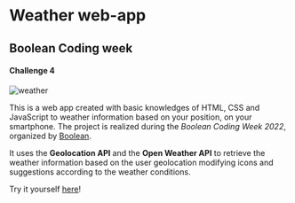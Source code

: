 # Weather web-app
## Boolean Coding week
#### Challenge 4


![weather](https://user-images.githubusercontent.com/63924911/180267304-069d3ff4-9ee5-4a58-a06e-4a93b7a1708d.png)


This is a web app created with basic knowledges of HTML, CSS and JavaScript to weather information based on your position, on your smartphone. The project is realized during the *Boolean Coding Week 2022*, organized by [Boolean](https://boolean.careers/).

It uses the **Geolocation API** and the **Open Weather API** to retrieve the weather information based on the user geolocation modifying icons and suggestions according to the weather conditions.


Try it yourself [here](https://weatherbool.netlify.app)!

